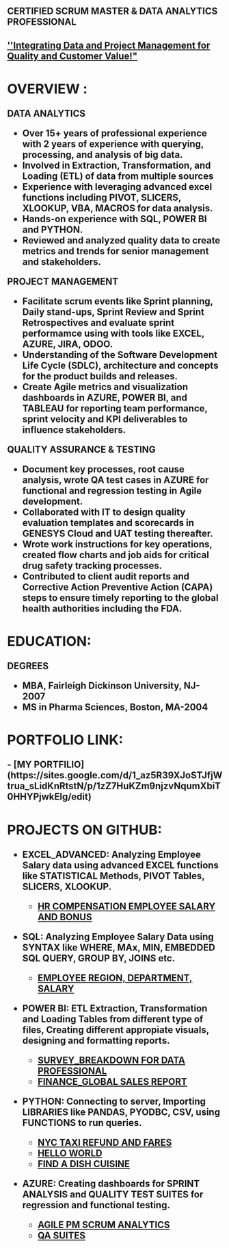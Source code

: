 
<h2>CERTIFIED SCRUM MASTER & DATA ANALYTICS PROFESSIONAL<h2>
<a href="https://github.com/vindhyameda"> <b>''Integrating Data and Project Management for Quality and Customer Value!"<b>  </a>

 
<h2> OVERVIEW :</h2>

<b>DATA ANALYTICS </b>
- Over 15+ years of professional experience with 2 years of experience with querying, processing, and analysis of big data.
- Involved in Extraction, Transformation, and Loading (ETL) of data from multiple sources
- Experience with leveraging advanced excel functions including PIVOT, SLICERS, XLOOKUP, VBA, MACROS for data analysis.
- Hands-on experience with SQL, POWER BI and PYTHON.
- Reviewed and analyzed quality data to create metrics and trends for senior management and stakeholders.


<b> PROJECT MANAGEMENT </b>

- Facilitate scrum events like Sprint planning, Daily stand-ups, Sprint Review and Sprint Retrospectives and evaluate sprint performamce using with tools like EXCEL, AZURE, JIRA, ODOO.
- Understanding of the Software Development Life Cycle (SDLC), architecture and concepts for the product builds and releases.
- Create Agile metrics and visualization dashboards in AZURE, POWER BI, and TABLEAU for reporting team performance, sprint velocity and KPI deliverables to influence stakeholders.


<b> QUALITY ASSURANCE & TESTING </b>

- Document key processes, root cause analysis, wrote QA test cases in AZURE for functional and regression testing in Agile development.
- Collaborated with IT to design quality evaluation templates and scorecards in GENESYS Cloud and UAT testing thereafter.
- Wrote work instructions for key operations, created flow charts and job aids for critical drug safety tracking processes.
- Contributed to client audit reports and Corrective Action Preventive Action (CAPA) steps to ensure timely reporting to the global health authorities including the FDA. 


<h2>EDUCATION:</h2>
<b> DEGREES </b>

- MBA, Fairleigh Dickinson University, NJ-2007
- MS in Pharma Sciences, Boston, MA-2004

<h2>PORTFOLIO LINK:</h2>
  - [MY PORTFILIO](https://sites.google.com/d/1_az5R39XJoSTJfjWtrua_sLidKnRtstN/p/1zZ7HuKZm9njzvNqumXbiT0HHYPjwkElg/edit)
  
<h2>PROJECTS ON GITHUB:</h2>

- EXCEL_ADVANCED: Analyzing Employee Salary data using advanced EXCEL functions like STATISTICAL Methods, PIVOT Tables, SLICERS, XLOOKUP.
  - [HR COMPENSATION EMPLOYEE SALARY AND BONUS](https://github.com/vindhyameda/DATA-ANALYTICS/blob/main/EXCEL%20Project.xlsx)

- SQL: Analyzing Employee Salary Data using SYNTAX like WHERE, MAx, MIN, EMBEDDED SQL QUERY, GROUP BY, JOINS etc.
  - [EMPLOYEE REGION, DEPARTMENT, SALARY](https://github.com/vindhyameda/DATA-ANALYTICS/blob/main/SQLQuery1.sql)
  
- POWER BI: ETL Extraction, Transformation and Loading Tables from different type of files, Creating different appropiate visuals, designing and formatting reports.
  - [SURVEY_BREAKDOWN FOR DATA PROFESSIONAL](https://github.com/vindhyameda/DATA-ANALYTICS/blob/main/Power%20BI%20Beginners%20Project.pbix)
  - [FINANCE_GLOBAL SALES REPORT](https://github.com/vindhyameda/DATA-ANALYTICS/blob/main/Power%20BI%20Data%20Analytics%20Project.pbix)
      
- PYTHON: Connecting to server, Importing LIBRARIES like PANDAS, PYODBC, CSV, using FUNCTIONS to run queries.
   - [NYC TAXI REFUND AND FARES](https://github.com/vindhyameda/DATA-ANALYTICS/blob/main/NYC%20Taxi%20Project.py)
   - [HELLO WORLD](https://github.com/vindhyameda/DATA-ANALYTICS/blob/main/1.%20HelloWorld.py)
   - [FIND A DISH CUISINE](https://github.com/vindhyameda/DATA-ANALYTICS/blob/main/FindTheDish.py)
     
- AZURE: Creating dashboards for SPRINT ANALYSIS and QUALITY TEST SUITES for regression and functional testing.
  - [AGILE PM SCRUM ANALYTICS](https://github.com/vindhyameda/DATA-ANALYTICS/blob/main/AZURE%20Dashboard.html)
  - [QA SUITES](https://github.com/vindhyameda/DATA-ANALYTICS/blob/main/AZURE%20QA%20SUITES.html)

